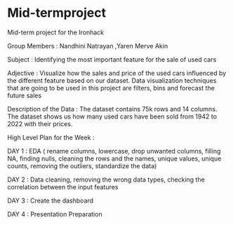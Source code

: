 # Mid-termproject
Mid-term project for the Ironhack


Group Members : Nandhini Natrayan
                ,Yaren Merve Akin

Subject :   Identifying the most important feature for the sale of used cars

Adjective : Visualize how the sales and price of the used cars influenced by the different feature based on our dataset. Data visualization techniques that are going to be used in this project are filters, bins and forecast the future sales

Description of the Data : The dataset contains 75k rows and 14 columns. The dataset shows us how many used cars have been sold from 1942 to 2022 with their prices.

High Level Plan for the Week : 

DAY 1 : EDA ( rename columns, lowercase, drop unwanted columns, filling NA, finding nulls, cleaning the rows and the names, unique values, unique counts, removing the outliers, standardize the data)

DAY 2 : Data cleaning, removing the wrong data types, checking the correlation between the input features

DAY 3 : Create the dashboard

DAY 4 : Presentation Preparation

